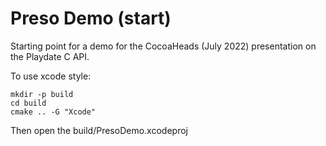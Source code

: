# Preso Demo (start)

Starting point for a demo for the CocoaHeads (July 2022) presentation
on the Playdate C API.

To use xcode style:

```
mkdir -p build
cd build
cmake .. -G "Xcode"
```

Then open the build/PresoDemo.xcodeproj
